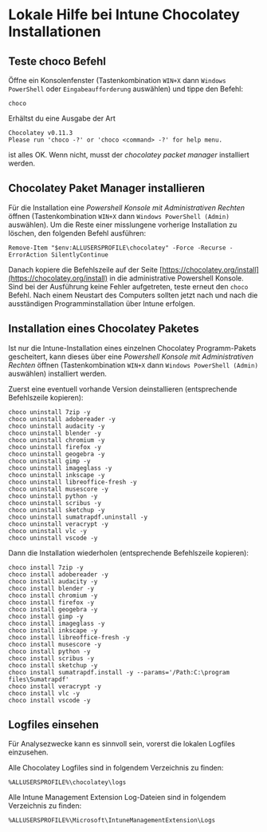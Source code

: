 # Lokale Hilfe bei Intune Chocolatey Installationen

## Teste choco Befehl

Öffne ein Konsolenfenster (Tastenkombination `WIN+X` dann `Windows PowerShell` oder `Eingabeaufforderung` auswählen) und tippe den Befehl:

    choco

Erhältst du eine Ausgabe der Art

    Chocolatey v0.11.3
    Please run 'choco -?' or 'choco <command> -?' for help menu.

ist alles OK. Wenn nicht, musst der _chocolatey packet manager_ installiert werden.


## Chocolatey Paket Manager installieren

Für die Installation eine _Powershell Konsole mit Administrativen Rechten_ öffnen  (Tastenkombination `WIN+X` dann `Windows PowerShell (Admin)` auswählen). Um die Reste einer misslungene vorherige Installation zu löschen, den folgenden Befehl ausführen:

```
Remove-Item "$env:ALLUSERSPROFILE\chocolatey" -Force -Recurse -ErrorAction SilentlyContinue
```

Danach kopiere die Befehlszeile auf der Seite [https://chocolatey.org/install](https://chocolatey.org/install) in die administrative Powershell Konsole. Sind bei der Ausführung keine Fehler aufgetreten, teste erneut den `choco` Befehl. Nach einem Neustart des Computers sollten jetzt nach und nach die ausständigen Programminstallation über Intune erfolgen.


## Installation eines Chocolatey Paketes

Ist nur die Intune-Installation eines einzelnen Chocolatey Programm-Pakets gescheitert, kann dieses über eine  _Powershell Konsole mit Administrativen Rechten_ öffnen (Tastenkombination `WIN+X` dann `Windows PowerShell (Admin)` auswählen) installiert werden.

Zuerst eine eventuell vorhande Version deinstallieren (entsprechende Befehlszeile kopieren):

    choco uninstall 7zip -y
    choco uninstall adobereader -y
    choco uninstall audacity -y
    choco uninstall blender -y
    choco uninstall chromium -y
    choco uninstall firefox -y
    choco uninstall geogebra -y
    choco uninstall gimp -y
    choco uninstall imageglass -y
    choco uninstall inkscape -y
    choco uninstall libreoffice-fresh -y
    choco uninstall musescore -y
    choco uninstall python -y
    choco uninstall scribus -y
    choco uninstall sketchup -y
    choco uninstall sumatrapdf.uninstall -y
    choco uninstall veracrypt -y
    choco uninstall vlc -y
    choco uninstall vscode -y

Dann die Installation wiederholen (entsprechende Befehlszeile kopieren):

    choco install 7zip -y
    choco install adobereader -y
    choco install audacity -y
    choco install blender -y
    choco install chromium -y
    choco install firefox -y
    choco install geogebra -y
    choco install gimp -y
    choco install imageglass -y
    choco install inkscape -y
    choco install libreoffice-fresh -y
    choco install musescore -y
    choco install python -y
    choco install scribus -y
    choco install sketchup -y
    choco install sumatrapdf.install -y --params='/Path:C:\program files\Sumatrapdf'
    choco install veracrypt -y
    choco install vlc -y
    choco install vscode -y
    
## Logfiles einsehen

Für Analysezwecke kann es sinnvoll sein, vorerst die lokalen Logfiles einzusehen.

Alle Chocolatey Logfiles sind in folgendem Verzeichnis zu finden:

    %ALLUSERSPROFILE%\chocolatey\logs

Alle Intune Management Extension Log-Dateien sind in folgendem Verzeichnis zu finden:

    %ALLUSERSPROFILE%\Microsoft\IntuneManagementExtension\Logs

